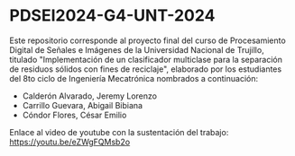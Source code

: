 # PDSEI2024-G4-UNT-2024
Este repositorio corresponde al proyecto final del curso de Procesamiento Digital de Señales e Imágenes de la Universidad Nacional de Trujillo,
titulado "Implementación de un clasificador multiclase para la separación de residuos sólidos con fines de reciclaje",
elaborado por los estudiantes del 8to ciclo de Ingeniería Mecatrónica nombrados a continuación:
 - Calderón Alvarado, Jeremy Lorenzo
 - Carrillo Guevara, Abigail Bibiana
 - Cóndor Flores, César Emilio

Enlace al video de youtube con la sustentación del trabajo: https://youtu.be/eZWgFQMsb2o
